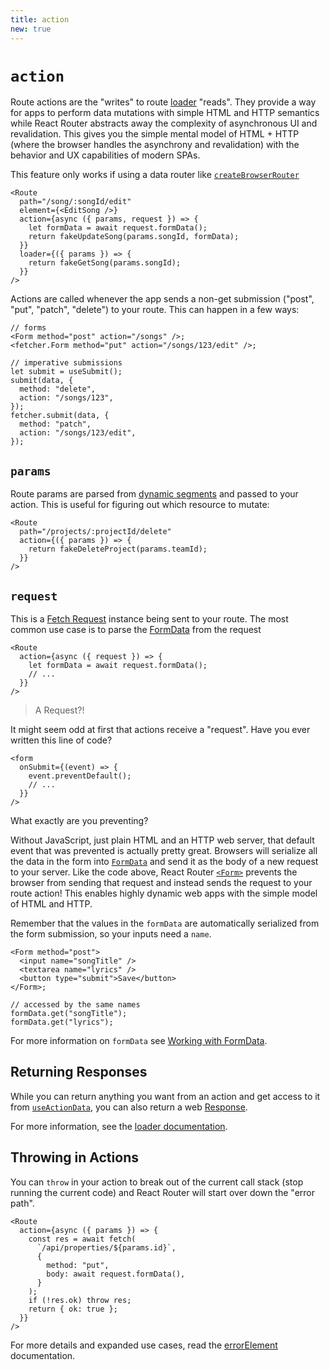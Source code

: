 ```yaml
---
title: action
new: true
---
```


# `action`

Route actions are the "writes" to route [loader][loader] "reads". They provide a way for apps to perform data mutations with simple HTML and HTTP semantics while React Router abstracts away the complexity of asynchronous UI and revalidation. This gives you the simple mental model of HTML + HTTP (where the browser handles the asynchrony and revalidation) with the behavior and UX capabilities of modern SPAs.

<docs-error>This feature only works if using a data router like [`createBrowserRouter`][createbrowserrouter]</docs-error>

```tsx
<Route
  path="/song/:songId/edit"
  element={<EditSong />}
  action={async ({ params, request }) => {
    let formData = await request.formData();
    return fakeUpdateSong(params.songId, formData);
  }}
  loader={({ params }) => {
    return fakeGetSong(params.songId);
  }}
/>
```

Actions are called whenever the app sends a non-get submission ("post", "put", "patch", "delete") to your route. This can happen in a few ways:

```tsx
// forms
<Form method="post" action="/songs" />;
<fetcher.Form method="put" action="/songs/123/edit" />;

// imperative submissions
let submit = useSubmit();
submit(data, {
  method: "delete",
  action: "/songs/123",
});
fetcher.submit(data, {
  method: "patch",
  action: "/songs/123/edit",
});
```

## `params`

Route params are parsed from [dynamic segments][dynamicsegments] and passed to your action. This is useful for figuring out which resource to mutate:

```tsx
<Route
  path="/projects/:projectId/delete"
  action={({ params }) => {
    return fakeDeleteProject(params.teamId);
  }}
/>
```

## `request`

This is a [Fetch Request][request] instance being sent to your route. The most common use case is to parse the [FormData][formdata] from the request

```tsx
<Route
  action={async ({ request }) => {
    let formData = await request.formData();
    // ...
  }}
/>
```

> A Request?!

It might seem odd at first that actions receive a "request". Have you ever written this line of code?

```tsx [3]
<form
  onSubmit={(event) => {
    event.preventDefault();
    // ...
  }}
/>
```

What exactly are you preventing?

Without JavaScript, just plain HTML and an HTTP web server, that default event that was prevented is actually pretty great. Browsers will serialize all the data in the form into [`FormData`][formdata] and send it as the body of a new request to your server. Like the code above, React Router [`<Form>`][form] prevents the browser from sending that request and instead sends the request to your route action! This enables highly dynamic web apps with the simple model of HTML and HTTP.

Remember that the values in the `formData` are automatically serialized from the form submission, so your inputs need a `name`.

```tsx
<Form method="post">
  <input name="songTitle" />
  <textarea name="lyrics" />
  <button type="submit">Save</button>
</Form>;

// accessed by the same names
formData.get("songTitle");
formData.get("lyrics");
```

For more information on `formData` see [Working with FormData][workingwithformdata].

## Returning Responses

While you can return anything you want from an action and get access to it from [`useActionData`][useactiondata], you can also return a web [Response][response].

For more information, see the [loader documentation][returningresponses].

## Throwing in Actions

You can `throw` in your action to break out of the current call stack (stop running the current code) and React Router will start over down the "error path".

```tsx [10]
<Route
  action={async ({ params }) => {
    const res = await fetch(
      `/api/properties/${params.id}`,
      {
        method: "put",
        body: await request.formData(),
      }
    );
    if (!res.ok) throw res;
    return { ok: true };
  }}
/>
```

For more details and expanded use cases, read the [errorElement][errorelement] documentation.

[loader]: ./loader
[dynamicsegments]: ./route#dynamic-segments
[formdata]: https://developer.mozilla.org/en-US/docs/Web/API/FormData
[request]: https://developer.mozilla.org/en-US/docs/Web/API/Request
[response]: https://developer.mozilla.org/en-US/docs/Web/API/Response
[url]: https://developer.mozilla.org/en-US/docs/Web/API/URL
[urlsearchparams]: https://developer.mozilla.org/en-US/docs/Web/API/URLSearchParams
[migratingtoremix]: ../guides/migrating-to-remix
[useloaderdata]: ../hooks/use-loader-data
[json]: ../fetch/json
[errorelement]: ./error-element
[form]: ../components/form
[workingwithformdata]: ../guides/form-data
[useactiondata]: ../hooks/use-action-data
[returningresponses]: ./loader#returning-responses
[createbrowserrouter]: ../routers/create-browser-router
